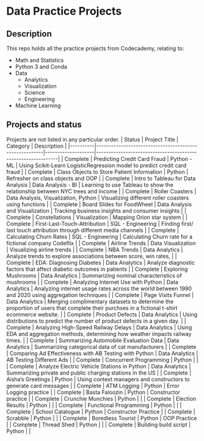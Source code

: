 # Data Practice Projects

## Description
This repo holds all the practice projects from Codecademy, relating to:
- Math and Statistics
- Python 3 and Conda
- Data 
  - Analytics
  - Visualization
  - Science
  - Engineering
- Machine Learning
## Projects and status
Projects are not listed in any particular order.
| Status   | Project Title                                          | Category           | Description                                                  |
|----------|--------------------------------------------------------|--------------------|--------------------------------------------------------------|
| Complete | Predicting Credit Card Fraud                           | Python - ML        | Using Scikit-Learn LogisticRegression model to predict credit card fraud |
| Complete | Class Objects to Store Patient Information             | Python             | Refresher on class objects and OOP                           |
| Complete | Intro to Tableau for Data Analysis                     | Data Analysis - BI | Learning to use Tableau to show the relationship between NYC trees and Income | 
| Complete | Roller Coasters                                        | Data Analysis, Visualization, Python     | Visualizing different roller coasters using functions      |
| Complete | Board Slides for FoodWheel                             | Data Analysis and Visualization      | Tracking business insights and consumer insights |
| Complete | Constellations                                         | Visualization      | Mapping Orion star system                                    |
| Complete | First-Last-Touch-Attribution                           | SQL - Engineering  | Finding first/ last touch attribution through different media channels |
| Complete | Calculating Churn Rates                                | SQL - Engineering  | Calculating Churn rate for a fictional company Codeflix      |
| Complete | Airline Trends                                         | Data Visualization | Visualizing airline trends                                   |
| Complete | NBA Trends                                             | Data Analytics     | Analyze trends to explore associations between score, win rates,  |
| Complete | EDA: Diagnosing Diabetes                               | Data Analytics     | Analyze diagnostic factors that affect diabetic outcomes in patients |
| Complete | Exploring Mushrooms                                    | Data Analytics     | Summarizing nominal characteristics of mushrooms             |
| Complete | Analyzing Internet Use with Python                     | Data Analytics     | Analyzing internet usage rates across the world between 1990 and 2020 using aggregation techniques |
| Complete | Page Visits Funnel                                     | Data Analytics     | Merging complimentary datasets to determine the proportion of users that complete their purchses in a fictional t-shirt ecommerce website.  |
| Complete | Product Defects                                        | Data Analytics     | Using distributions to predict the number of product defects in a given day. |
| Complete | Analyzing High-Speed Railway Delays                    | Data Analytics     | Using EDA and aggregation methods, determining how weather impacts railway times. |
| Complete | Summarizing Automobile Evaluation Data                 | Data Analytics     | Summarizing categorical data of cat manufacturers            |
| Complete | Comparing Ad Effectiveness with AB Testing with Python | Data Analytics     | AB Testing Different Ads                                     |
| Complete | Concurrent Programming                                 | Python             |                                                              |
| Complete | Analyze Electric Vehicle Stations in Python            | Data Analytics     | Summarizing private and public charging stations in the US   |
| Complete | Aisha’s Greetings                                      | Python             | Using context managers and constructors to generate card messages |
| Complete | ATM Logging                                            | Python             | Error Logging practice                                       |
| Complete | Basta Faloozin                                         | Python             | Constructor practice                                         |
| Complete | Crunchie Munchies                                      | Python             |                                                              |
| Complete | Election Results                                       | Python             |                                                              |
| Complete | Functional Programming                                 | Python             |                                                              |
| Complete | School Catalogue                                       | Python             | Constructor Practice                                         |
| Complete | Scrabble                                               | Python             |                                                              |
| Complete | Boredless Tourist                                      | Python             | OOP Practice                                                 |
| Complete | Thread Shed                                            | Python             |                                                              |
| Complete | Building build script                                  | Python             |                                                              |

